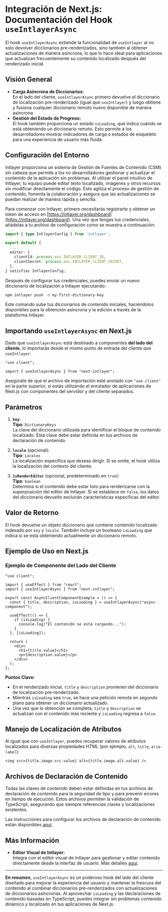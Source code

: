 # Integración de Next.js: Documentación del Hook `useIntlayerAsync`

El hook `useIntlayerAsync` extiende la funcionalidad de `useIntlayer` al no solo devolver diccionarios pre-renderizados, sino también al obtener actualizaciones de manera asíncrona, lo que lo hace ideal para aplicaciones que actualizan frecuentemente su contenido localizado después del renderizado inicial.

## Visión General

- **Carga Asíncrona de Diccionarios:**  
  En el lado del cliente, `useIntlayerAsync` primero devuelve el diccionario de localización pre-renderizado (igual que `useIntlayer`) y luego obtiene y fusiona cualquier diccionario remoto nuevo disponible de manera asíncrona.
- **Gestión del Estado de Progreso:**  
  El hook también proporciona un estado `isLoading`, que indica cuándo se está obteniendo un diccionario remoto. Esto permite a los desarrolladores mostrar indicadores de carga o estados de esqueleto para una experiencia de usuario más fluida.

## Configuración del Entorno

Intlayer proporciona un sistema de Gestión de Fuentes de Contenido (CSM) sin cabeza que permite a los no desarrolladores gestionar y actualizar el contenido de la aplicación sin problemas. Al utilizar el panel intuitivo de Intlayer, tu equipo puede editar texto localizado, imágenes y otros recursos sin modificar directamente el código. Esto agiliza el proceso de gestión de contenido, fomenta la colaboración y asegura que las actualizaciones se puedan realizar de manera rápida y sencilla.

Para comenzar con Intlayer, primero necesitarás registrarte y obtener un token de acceso en [https://intlayer.org/dashboard](https://intlayer.org/dashboard). Una vez que tengas tus credenciales, añádelas a tu archivo de configuración como se muestra a continuación:

```typescript
import { type IntlayerConfig } from 'intlayer';

export default {
  ...
  editor: {
    clientId: process.env.INTLAYER_CLIENT_ID,
    clientSecret: process.env.INTLAYER_CLIENT_SECRET,
  },
} satisfies IntlayerConfig;
```

Después de configurar tus credenciales, puedes enviar un nuevo diccionario de localización a Intlayer ejecutando:

```bash
npm intlayer push -d my-first-dictionary-key
```

Este comando sube tus diccionarios de contenido iniciales, haciéndolos disponibles para la obtención asíncrona y la edición a través de la plataforma Intlayer.

## Importando `useIntlayerAsync` en Next.js

Dado que `useIntlayerAsync` está destinado a componentes **del lado del cliente**, lo importarás desde el mismo punto de entrada del cliente que `useIntlayer`:

```tsx
"use client";

import { useIntlayerAsync } from "next-intlayer";
```

Asegúrate de que el archivo de importación esté anotado con `"use client"` en la parte superior, si estás utilizando el enrutador de aplicaciones de Next.js con componentes del servidor y del cliente separados.

## Parámetros

1. **`key`**:  
   **Tipo**: `DictionaryKeys`  
   La clave del diccionario utilizada para identificar el bloque de contenido localizado. Esta clave debe estar definida en tus archivos de declaración de contenido.

2. **`locale`** (opcional):  
   **Tipo**: `Locales`  
   La localización específica que deseas dirigir. Si se omite, el hook utiliza la localización del contexto del cliente.

3. **`isRenderEditor`** (opcional, predeterminado en `true`):  
   **Tipo**: `boolean`  
   Determina si el contenido debe estar listo para renderizarse con la superposición del editor de Intlayer. Si se establece en `false`, los datos del diccionario devuelto excluirán características específicas del editor.

## Valor de Retorno

El hook devuelve un objeto diccionario que contiene contenido localizado indexado por `key` y `locale`. También incluye un booleano `isLoading` que indica si se está obteniendo actualmente un diccionario remoto.

## Ejemplo de Uso en Next.js

### Ejemplo de Componente del Lado del Cliente

```tsx
"use client";

import { useEffect } from "react";
import { useIntlayerAsync } from "next-intlayer";

export const AsyncClientComponentExample = () => {
  const { title, description, isLoading } = useIntlayerAsync("async-component");

  useEffect(() => {
    if (isLoading) {
      console.log("El contenido se está cargando...");
    }
  }, [isLoading]);

  return (
    <div>
      <h1>{title.value}</h1>
      <p>{description.value}</p>
    </div>
  );
};
```

**Puntos Clave:**

- En el renderizado inicial, `title` y `description` provienen del diccionario de localización pre-renderizado.
- Mientras `isLoading` sea `true`, se hace una petición remota en segundo plano para obtener un diccionario actualizado.
- Una vez que la obtención se completa, `title` y `description` se actualizan con el contenido más reciente y `isLoading` regresa a `false`.

## Manejo de Localización de Atributos

Al igual que con `useIntlayer`, puedes recuperar valores de atributos localizados para diversas propiedades HTML (por ejemplo, `alt`, `title`, `aria-label`):

```tsx
<img src={title.image.src.value} alt={title.image.alt.value} />
```

## Archivos de Declaración de Contenido

Todas las claves de contenido deben estar definidas en tus archivos de declaración de contenido para la seguridad de tipo y para prevenir errores en tiempo de ejecución. Estos archivos permiten la validación de TypeScript, asegurando que siempre referencias claves y localizaciones existentes.

Las instrucciones para configurar los archivos de declaración de contenido están disponibles [aquí](https://github.com/aymericzip/intlayer/blob/main/docs/es/content_declaration/get_started.md).

## Más Información

- **Editor Visual de Intlayer:**  
  Integra con el editor visual de Intlayer para gestionar y editar contenido directamente desde la interfaz de usuario. Más detalles [aquí](https://github.com/aymericzip/intlayer/blob/main/docs/es/intlayer_editor.md).

---

**En resumen**, `useIntlayerAsync` es un poderoso hook del lado del cliente diseñado para mejorar la experiencia del usuario y mantener la frescura del contenido al combinar diccionarios pre-renderizados con actualizaciones de diccionarios asíncronas. Al aprovechar `isLoading` y las declaraciones de contenido basadas en TypeScript, puedes integrar sin problemas contenido dinámico y localizado en tus aplicaciones de Next.js.
